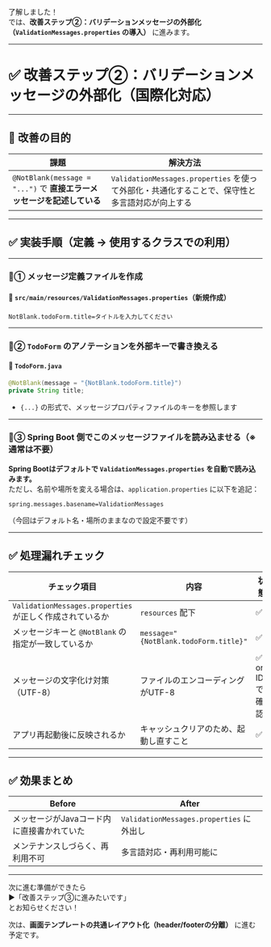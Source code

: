 了解しました！  
では、**改善ステップ②：バリデーションメッセージの外部化（`ValidationMessages.properties` の導入）** に進みます。

---

# ✅ 改善ステップ②：バリデーションメッセージの外部化（国際化対応）

---

## 🎯 改善の目的

| 課題 | 解決方法 |
|------|----------|
| `@NotBlank(message = "...")` で **直接エラーメッセージを記述している** | `ValidationMessages.properties` を使って外部化・共通化することで、保守性と多言語対応が向上する |

---

## ✅ 実装手順（定義 → 使用するクラスでの利用）

---

### 🔹① メッセージ定義ファイルを作成

#### 📄 `src/main/resources/ValidationMessages.properties`（新規作成）

```properties
NotBlank.todoForm.title=タイトルを入力してください
```

---

### 🔹② `TodoForm` のアノテーションを外部キーで書き換える

#### 📄 `TodoForm.java`

```java
@NotBlank(message = "{NotBlank.todoForm.title}")
private String title;
```

- `{...}` の形式で、メッセージプロパティファイルのキーを参照します

---

### 🔹③ Spring Boot 側でこのメッセージファイルを読み込ませる（※通常は不要）

**Spring Bootはデフォルトで `ValidationMessages.properties` を自動で読み込みます。**  
ただし、名前や場所を変える場合は、`application.properties` に以下を追記：

```properties
spring.messages.basename=ValidationMessages
```

（今回はデフォルト名・場所のままなので設定不要です）

---

## ✅ 処理漏れチェック

| チェック項目 | 内容 | 状態 |
|--------------|------|------|
| `ValidationMessages.properties` が正しく作成されているか | `resources` 配下 | ✅ |
| メッセージキーと `@NotBlank` の指定が一致しているか | `message="{NotBlank.todoForm.title}"` | ✅ |
| メッセージの文字化け対策（UTF-8） | ファイルのエンコーディングがUTF-8 | ✅ or IDEで確認 |
| アプリ再起動後に反映されるか | キャッシュクリアのため、起動し直すこと | ✅ |

---

## ✅ 効果まとめ

| Before | After |
|--------|-------|
| メッセージがJavaコード内に直接書かれていた | `ValidationMessages.properties` に外出し |
| メンテナンスしづらく、再利用不可 | 多言語対応・再利用可能に |

---

次に進む準備ができたら  
▶️「改善ステップ③に進みたいです」  
とお知らせください！

次は、**画面テンプレートの共通レイアウト化（header/footerの分離）** に進む予定です。